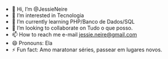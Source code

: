 - 👋 Hi, I’m @JessieNeire
- 👀 I’m interested in Tecnologia
- 🌱 I’m currently learning PHP/Banco de Dados/SQL
- 💞️ I’m looking to collaborate on Tudo o que posso.
- 📫 How to reach me e-mail jessie.neire@gmail.com
- 😄 Pronouns: Ela
- ⚡ Fun fact: Amo maratonar séries, passear em lugares novos.

<!---
JessieNeire/JessieNeire is a ✨ special ✨ repository because its `README.md` (this file) appears on your GitHub profile.
You can click the Preview link to take a look at your changes.
--->
